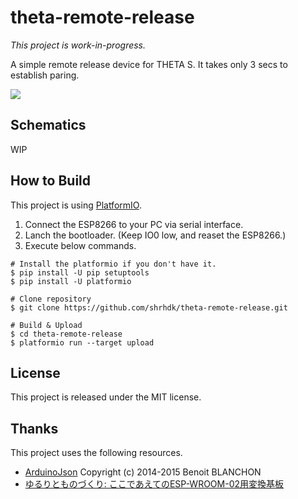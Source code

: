 # theta-remote-release

_This project is work-in-progress._

A simple remote release device for THETA S.
It takes only 3 secs to establish paring.

[![](http://img.youtube.com/vi/hv6fxFxbwg8/0.jpg)](https://www.youtube.com/watch?v=hv6fxFxbwg8)

## Schematics

WIP

## How to Build

This project is using [PlatformIO](http://http://platformio.org/).

1. Connect the ESP8266 to your PC via serial interface.
2. Lanch the bootloader. (Keep IO0 low, and reaset the ESP8266.)
3. Execute below commands.

```
# Install the platformio if you don't have it.
$ pip install -U pip setuptools     
$ pip install -U platformio

# Clone repository
$ git clone https://github.com/shrhdk/theta-remote-release.git

# Build & Upload
$ cd theta-remote-release
$ platformio run --target upload
```

## License

This project is released under the MIT license.

## Thanks

This project uses the following resources.

- [ArduinoJson](https://github.com/bblanchon/ArduinoJson) Copyright (c) 2014-2015 Benoit BLANCHON
- [ゆるりとものづくり: ここであえてのESP-WROOM-02用変換基板](http://monomake.blogspot.jp/2015/08/esp-wroom-02.html)
